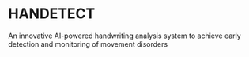 # HANDETECT
An innovative AI-powered handwriting analysis system to achieve early detection and monitoring of movement disorders
